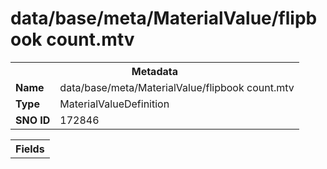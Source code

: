 <h1>data/base/meta/MaterialValue/flipbook count.mtv</h1><table><tr><th colspan="100%">Metadata</th></tr><tr><td><b>Name</b></td><td>data/base/meta/MaterialValue/flipbook count.mtv</td></tr><tr><td><b>Type</b></td><td>MaterialValueDefinition</td></tr><tr><td><b>SNO ID</b></td><td>172846</td></tr></table>

<table><tr><th colspan="100%">Fields</th></tr></table>

